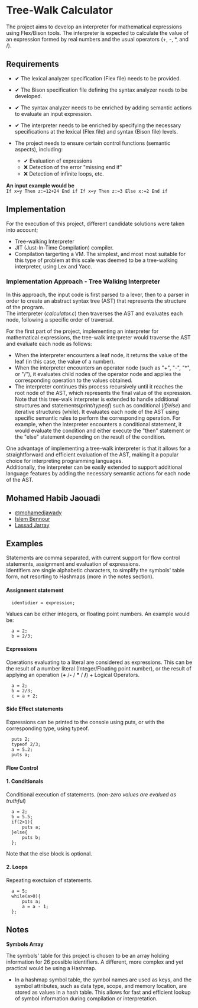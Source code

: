 
# Tree-Walk Calculator


The project aims to develop an interpreter for mathematical expressions using Flex/Bison tools. The interpreter is expected to calculate the value of an expression formed by real numbers and the usual operators (+, -, *, and /).

## Requirements

- ✔ The lexical analyzer specification (Flex file) needs to be provided.  
- ✔ The Bison specification file defining the syntax analyzer needs to be developed.
- ✔ The syntax analyzer needs to be enriched by adding semantic actions to evaluate an input expression.



- ✔ The interpreter needs to be enriched by specifying the necessary specifications at the lexical (Flex file) and syntax (Bison file) levels.
- The project needs to ensure certain control functions (semantic aspects), including:
    - ✔ Evaluation of expressions
    - ❌ Detection of the error "missing end if"
    - ❌ Detection of infinite loops, etc.

**An input example would be**  
`If x=y Then z:=12+24 End if If x=y Then z:=3 Else x:=2 End if`
## Implementation
For the execution of this project, different candidate solutions were taken into account;
- Tree-walking Interpreter
- JIT (Just-In-Time Compilation) compiler.
- Compilation targerting a VM. 
The simplest, and most most suitable for this type of problem at this scale was deemed to be a tree-walking interpreter, using Lex and Yacc.

### Implementation Approach - Tree Walking Interpreter
In this approach, the input code is first parsed to a lexer, then to a parser in order to create an abstract syntax tree (AST) that represents the structure of the program.  
The interpreter (*calculator.c*) then traverses the AST and evaluates each node, following a specific order of traversal.

For the first part of the project, implementing an interpreter for mathematical expressions, the tree-walk interpreter would traverse the AST and evaluate each node as follows:

- When the interpreter encounters a leaf node, it returns the value of the leaf (in this case, the value of a number).
- When the interpreter encounters an operator node (such as "+", "-", "*", or "/"), it evaluates child nodes of the operator node and applies the corresponding operation to the values obtained.  
- The interpreter continues this process recursively until it reaches the root node of the AST, which represents the final value of the expression.  
Note that this tree-walk interpreter is extended to handle additional structures and statements(*print/typeof*) such as conditional (*if/else*) and iterative structures (while). It evaluates each node of the AST using specific semantic rules to perform the corresponding operation. For example, when the interpreter encounters a conditional statement, it would evaluate the condition and either execute the "then" statement or the "else" statement depending on the result of the condition.

One advantage of implementing a tree-walk interpreter is that it allows for a straightforward and efficient evaluation of the AST, making it a popular choice for interpreting programming languages.  
Additionally, the interpreter can be easily extended to support additional language features by adding the necessary semantic actions for each node of the AST.


## Mohamed Habib Jaouadi

- [@mohamedjawady](https://www.github.com/mohamedjawady)
- [Islem Bennour]()
- [Lassad Jarray]()



## Examples
Statements are comma separated, with current support for flow control statements, assignment and evaluation of expressions.  
Identifiers are single alphabetic characters, to simplify the symbols' table form, not resorting to Hashmaps (more in the notes section). 
#### Assignment statement

```
  identidier = expression;
```
Values can be either integers, or floating point numbers.
An example would be:
```
  a = 2;
  b = 2/3;
```

#### Expressions

Operations evaluating to a literal are considered as expressions. This can be the result of a number literal (Integer/Floating point number), or the result of applying an operation (**+** /**-** / **\*** / **/**) + Logical Operators.


```
  a = 2;
  b = 2/3;
  c = a + 2;
```

#### Side Effect statements
Expressions can be printed to the console using puts, or with the corresponding type, using typeof.
```
  puts 2;
  typeof 2/3;
  a = 5.2;
  puts a;
```

#### Flow Control

#### 1. Conditionals
Conditional execution of statements. (*non-zero values are evalued as truthful*)
```
  a = 2;
  b = 5.5;
  if(2>1){
      puts a;
  }else{
      puts b;
  };
```
Note that the else block is optional.

#### 2. Loops
Repeating exectuion of statements.
```
  a = 5;
  while(a>0){
      puts a;
      a = a - 1;
  };
```
## Notes


**Symbols Array**

The symbols' table for this project is chosen to be an array holding information for 26 possible identifiers. A different, more complex and yet practical would be using a Hashmap.  
- In a hashmap symbol table, the symbol names are used as keys, and the symbol attributes, such as data type, scope, and memory location, are stored as values in a hash table. This allows for fast and efficient lookup of symbol information during compilation or interpretation.

